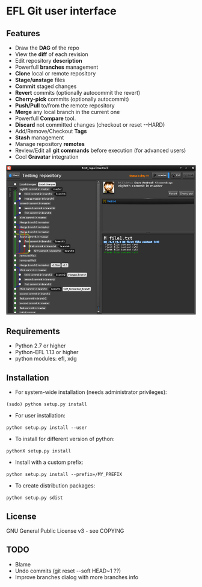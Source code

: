 
EFL Git user interface
==================


## Features ##

* Draw the **DAG** of the repo
* View the **diff** of each revision
* Edit repository **description**
* Powerfull **branches** management
* **Clone** local or remote repository
* **Stage/unstage** files
* **Commit** staged changes
* **Revert** commits (optionally autocommit the revert)
* **Cherry-pick** commits (optionally autocommit)
* **Push/Pull** to/from the remote repository
* **Merge** any local branch in the current one
* Powerfull **Compare** tool.
* **Discard** not committed changes (checkout <files> or reset --HARD)
* Add/Remove/Checkout **Tags**
* **Stash** management
* Manage repository **remotes**
* Review/Edit all **git commands** before execution (for advanced users)
* Cool **Gravatar** integration

![Screenshot1](https://github.com/davemds/egitu/blob/master/data/screenshots/screenshot1.jpg)


## Requirements ##

* Python 2.7 or higher
* Python-EFL 1.13 or higher
* python modules: efl, xdg


## Installation ##

* For system-wide installation (needs administrator privileges):

 `(sudo) python setup.py install`

* For user installation:

 `python setup.py install --user`

* To install for different version of python:

 `pythonX setup.py install`

* Install with a custom prefix:

 `python setup.py install --prefix=/MY_PREFIX`

* To create distribution packages:

 `python setup.py sdist`


## License ##

GNU General Public License v3 - see COPYING


## TODO ##

* Blame
* Undo commits (git reset --soft HEAD~1 ??)
* Improve branches dialog with more branches info
